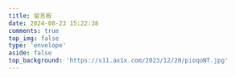 ```yaml
---
title: 留言板
date: 2024-08-23 15:22:38
comments: true
top_img: false
type: 'envelope'
aside: false
top_background: 'https://s11.ax1x.com/2023/12/20/pioqoNT.jpg'
---
```



